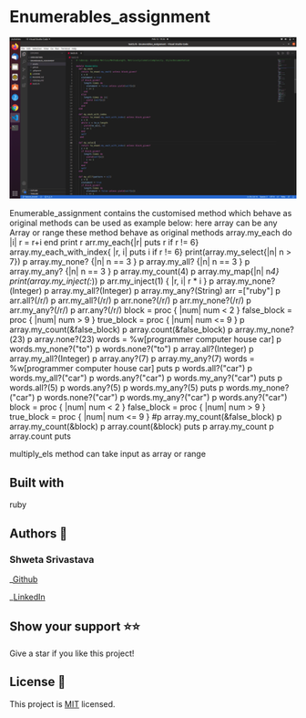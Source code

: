 # Enumerables_assignment

![Screenshot](./assets/Screenshot.png)


Enumerable_assignment contains the customised method which behave as original methods
can be used as example below:
here array can be any Array or range these method behave as original methods
  array.my_each do |i|
    r = r+i
  end
  print r
  arr.my_each{|r| puts r if r != 6}
  array.my_each_with_index{ |r, i| puts i if r != 6}
  print(array.my_select{|n| n > 7})
  p array.my_none? {|n| n == 3 }
  p array.my_all? {|n| n == 3 }
  p array.my_any? {|n| n == 3 }
  p array.my_count(4)
  p array.my_map{|n| n*4} 
  print(array.my_inject(:*))
  p arr.my_inject(1) { |r, i| r * i }
  p array.my_none?(Integer)
  p array.my_all?(Integer)
  p array.my_any?(String)
   arr =["ruby"]
  p arr.all?(/r/)
  p arr.my_all?(/r/)
  p arr.none?(/r/)
  p arr.my_none?(/r/)
  p arr.my_any?(/r/)
  p arr.any?(/r/)
  block = proc { |num| num <  2 }
  false_block = proc { |num| num > 9 }
true_block = proc { |num| num <= 9 }
  p array.my_count(&false_block)
  p array.count(&false_block)
  p array.my_none?(23)
  p array.none?(23)
  words = %w[programmer computer house car]
  p words.my_none?("to")
  p words.none?("to")
  p array.all?(Integer)
  p array.my_all?(Integer)
  p array.any?(7)
  p array.my_any?(7)
  words = %w[programmer computer house car]
  puts
  p words.all?("car")
  p words.my_all?("car")
  p words.any?("car")
  p words.my_any?("car")
  puts
  p words.all?(5)
  p words.any?(5)
  p words.my_any?(5)
  puts
  p words.my_none?("car")
  p words.none?("car")
  p words.my_any?("car")
  p words.any?("car")
  block = proc { |num| num <  2 }
  false_block = proc { |num| num > 9 }
true_block = proc { |num| num <= 9 }
  #p array.my_count(&false_block)
  p array.my_count(&block)
  p array.count(&block)
  puts
  p array.my_count
  p array.count
  puts

multiply_els method can take input as array or range
  
## Built with

ruby

## Authors 👤

### Shweta Srivastava

_[Github](https://github.com/vidhishweta01)

_[LinkedIn](http://linkedin.com/in/shweta-s-15a57070)

## Show your support ⭐️⭐️

Give a star if you like this project!

## License 📝

This project is [MIT](https://www.mit.edu/~amini/LICENSE.md) licensed.
